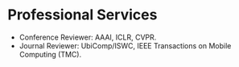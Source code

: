 # Professional Services
- Conference Reviewer: AAAI, ICLR, CVPR.
- Journal Reviewer: UbiComp/ISWC, IEEE Transactions on Mobile Computing (TMC).

